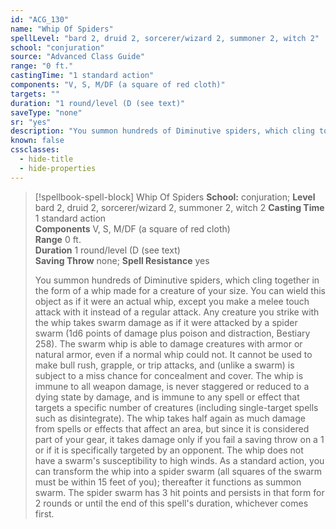 ```yaml
---
id: "ACG_130"
name: "Whip Of Spiders"
spellLevel: "bard 2, druid 2, sorcerer/wizard 2, summoner 2, witch 2"
school: "conjuration"
source: "Advanced Class Guide"
range: "0 ft."
castingTime: "1 standard action"
components: "V, S, M/DF (a square of red cloth)"
targets: ""
duration: "1 round/level (D (see text)"
saveType: "none"
sr: "yes"
description: "You summon hundreds of Diminutive spiders, which cling together in the form of a whip made for a creature of your size. You can wield this object as if it were an actual whip, except you make a melee touch attack with it instead of a regular attack. Any creature you strike with the whip takes swarm damage as if it were attacked by a spider swarm (1d6 points of damage plus poison and distraction, Bestiary 258). The swarm whip is able to damage creatures with armor or natural armor, even if a normal whip could not. It cannot be used to make bull rush, grapple, or trip attacks, and (unlike a swarm) is subject to a miss chance for concealment and cover.  The whip is immune to all weapon damage, is never staggered or reduced to a dying state by damage, and is immune to any spell or effect that targets a specific number of creatures (including single-target spells such as disintegrate). The whip takes half again as much damage from spells or effects that affect an area, but since it is considered part of your gear, it takes damage only if you fail a saving throw on a 1 or if it is specifically targeted by an opponent. The whip does not have a swarm's susceptibility to high winds.  As a standard action, you can transform the whip into a spider swarm (all squares of the swarm must be within 15 feet of you); thereafter it functions as summon swarm. The spider swarm has 3 hit points and persists in that form for 2 rounds or until the end of this spell's duration, whichever comes first."
known: false
cssclasses:
  - hide-title
  - hide-properties
---
```


> [!spellbook-spell-block] Whip Of Spiders
> **School:** conjuration; **Level** bard 2, druid 2, sorcerer/wizard 2, summoner 2, witch 2
> **Casting Time** 1 standard action  
> **Components** V, S, M/DF (a square of red cloth)  
> **Range** 0 ft.  
> **Duration** 1 round/level (D (see text)  
> **Saving Throw** none; **Spell Resistance** yes
> 
> You summon hundreds of Diminutive spiders, which cling together in the form of a whip made for a creature of your size. You can wield this object as if it were an actual whip, except you make a melee touch attack with it instead of a regular attack. Any creature you strike with the whip takes swarm damage as if it were attacked by a spider swarm (1d6 points of damage plus poison and distraction, Bestiary 258). The swarm whip is able to damage creatures with armor or natural armor, even if a normal whip could not. It cannot be used to make bull rush, grapple, or trip attacks, and (unlike a swarm) is subject to a miss chance for concealment and cover.  The whip is immune to all weapon damage, is never staggered or reduced to a dying state by damage, and is immune to any spell or effect that targets a specific number of creatures (including single-target spells such as disintegrate). The whip takes half again as much damage from spells or effects that affect an area, but since it is considered part of your gear, it takes damage only if you fail a saving throw on a 1 or if it is specifically targeted by an opponent. The whip does not have a swarm's susceptibility to high winds.  As a standard action, you can transform the whip into a spider swarm (all squares of the swarm must be within 15 feet of you); thereafter it functions as summon swarm. The spider swarm has 3 hit points and persists in that form for 2 rounds or until the end of this spell's duration, whichever comes first.